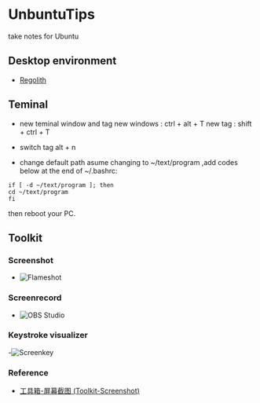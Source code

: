 # UnbuntuTips
take notes for Ubuntu

## Desktop environment
- [Regolith](https://regolith-linux.org/)

## Teminal
- new teminal window and tag
new windows : ctrl + alt + T
new tag : shift + ctrl + T

- switch tag
alt + n

- change default path
asume changing to ~/text/program ,add codes below at the end of ~/.bashrc:
```
if [ -d ~/text/program ]; then
cd ~/text/program
fi
```

then reboot your PC.

## Toolkit

### Screenshot
- ![Flameshot](https://github.com/lupoDharkael/flameshot)

### Screenrecord
- ![OBS Studio](https://obsproject.com/)

### Keystroke visualizer
-![Screenkey](https://www.thregr.org/~wavexx/software/screenkey/)

### Reference
- [工具箱-屏幕截图 (Toolkit-Screenshot)](https://zhuanlan.zhihu.com/p/76965810)
